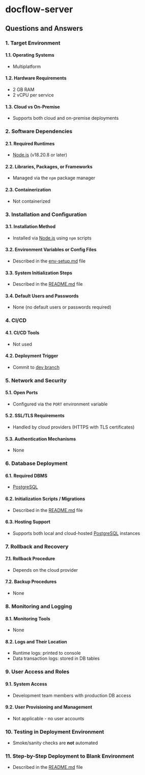 # docflow-server

## Questions and Answers

### 1. Target Environment

#### 1.1. Operating Systems
- Multiplatform

#### 1.2. Hardware Requirements
- 2 GB RAM
- 2 vCPU per service

#### 1.3. Cloud vs On-Premise
- Supports both cloud and on-premise deployments

### 2. Software Dependencies

#### 2.1. Required Runtimes
- [Node.js](https://nodejs.org/) (v18.20.8 or later)

#### 2.2. Libraries, Packages, or Frameworks
- Managed via the `npm` package manager

#### 2.3. Containerization
- Not containerized

### 3. Installation and Configuration

#### 3.1. Installation Method
- Installed via [Node.js](https://nodejs.org/) using `npm` scripts

#### 3.2. Environment Variables or Config Files
- Described in the [env-setup.md](./env-setup.md) file

#### 3.3. System Initialization Steps
- Described in the [README.md](../README.md) file

#### 3.4. Default Users and Passwords
- None (no default users or passwords required)

### 4. CI/CD

#### 4.1. CI/CD Tools
- Not used

#### 4.2. Deployment Trigger
- Commit to [dev branch](https://github.com/kanitakadusic/si-docflow-server/tree/dev)

### 5. Network and Security

#### 5.1. Open Ports
- Configured via the `PORT` environment variable

#### 5.2. SSL/TLS Requirements
- Handled by cloud providers (HTTPS with TLS certificates)

#### 5.3. Authentication Mechanisms
- None

### 6. Database Deployment

#### 6.1. Required DBMS
- [PostgreSQL](https://www.postgresql.org/download/)

#### 6.2. Initialization Scripts / Migrations
- Described in the [README.md](../README.md) file

#### 6.3. Hosting Support
- Supports both local and cloud-hosted [PostgreSQL](https://www.postgresql.org/download/) instances

### 7. Rollback and Recovery

#### 7.1. Rollback Procedure
- Depends on the cloud provider

#### 7.2. Backup Procedures
- None

### 8. Monitoring and Logging

#### 8.1. Monitoring Tools
- None

#### 8.2. Logs and Their Location
- Runtime logs: printed to console
- Data transaction logs: stored in DB tables

### 9. User Access and Roles

#### 9.1. System Access
- Development team members with production DB access

#### 9.2. User Provisioning and Management
- Not applicable - no user accounts

### 10. Testing in Deployment Environment

- Smoke/sanity checks are **not** automated

### 11. Step-by-Step Deployment to Blank Environment

- Described in the [README.md](../README.md) file
